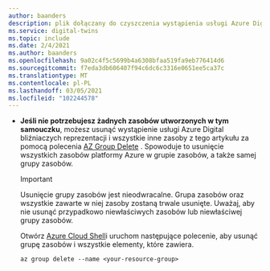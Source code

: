 ```yaml
---
author: baanders
description: plik dołączany do czyszczenia wystąpienia usługi Azure Digital bliźniaczych reprezentacji
ms.service: digital-twins
ms.topic: include
ms.date: 2/4/2021
ms.author: baanders
ms.openlocfilehash: 9a02c4f5c5699b4a6308bfaa519fa9eb776414d6
ms.sourcegitcommit: f7eda3db606407f94c6dc6c3316e0651ee5ca37c
ms.translationtype: MT
ms.contentlocale: pl-PL
ms.lasthandoff: 03/05/2021
ms.locfileid: "102244578"
---
```

* **Jeśli nie potrzebujesz żadnych zasobów utworzonych w tym samouczku**, możesz usunąć wystąpienie usługi Azure Digital bliźniaczych reprezentacji i wszystkie inne zasoby z tego artykułu za pomocą polecenia [AZ Group Delete](/cli/azure/group#az-group-delete) . Spowoduje to usunięcie wszystkich zasobów platformy Azure w grupie zasobów, a także samej grupy zasobów.
    
    > [!IMPORTANT]
    > Usunięcie grupy zasobów jest nieodwracalne. Grupa zasobów oraz wszystkie zawarte w niej zasoby zostaną trwale usunięte. Uważaj, aby nie usunąć przypadkowo niewłaściwych zasobów lub niewłaściwej grupy zasobów.
    
    Otwórz [Azure Cloud Shell](https://shell.azure.com)i uruchom następujące polecenie, aby usunąć grupę zasobów i wszystkie elementy, które zawiera.
    
    ```azurecli-interactive
    az group delete --name <your-resource-group>
    ```